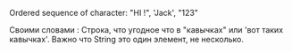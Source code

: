 Ordered sequence of character: "HI !", 'Jack', "123"

Своими словами : Строка, что угодное что в "кавычках" или 'вот таких кавычках'. Важно что String это один элемент, не несколько. 
